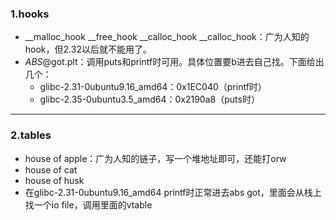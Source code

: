 ### 1.hooks
- __malloc_hook __free_hook __calloc_hook __calloc_hook：广为人知的hook，但2.32以后就不能用了。
- *ABS*@got.plt：调用puts和printf时可用。具体位置要b进去自己找。下面给出几个：
  - glibc-2.31-0ubuntu9.16_amd64：0x1EC040（printf时）
  - glibc-2.35-0ubuntu3.5_amd64：0x2190a8（puts时）

---

### 2.tables
- house of apple：广为人知的链子，写一个堆地址即可，还能打orw
- house of cat
- house of husk
- 在glibc-2.31-0ubuntu9.16_amd64 printf时正常进去abs got，里面会从栈上找一个io file，调用里面的vtable
